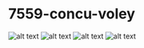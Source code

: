 # 7559-concu-voley

![alt text](https://k31.kn3.net/taringa/1/8/6/6/2/1/34/manzanaresy/672.gif)
![alt text](https://img.buzzfeed.com/buzzfeed-static/static/2014-07/18/8/enhanced/webdr04/anigif_enhanced-buzz-21129-1405685676-5.gif)
![alt text](https://img.buzzfeed.com/buzzfeed-static/static/2014-07/18/8/enhanced/webdr04/anigif_enhanced-buzz-21120-1405685695-14.gif)
![alt text](https://img.buzzfeed.com/buzzfeed-static/static/2014-07/18/8/enhanced/webdr02/anigif_enhanced-buzz-21073-1405685355-4.gif)
